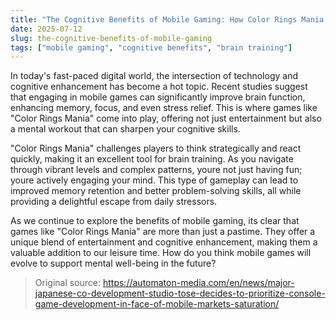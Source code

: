 ```yaml
---
title: "The Cognitive Benefits of Mobile Gaming: How Color Rings Mania Enhances Your Mind"
date: 2025-07-12
slug: the-cognitive-benefits-of-mobile-gaming
tags: ["mobile gaming", "cognitive benefits", "brain training"]
---
```


In today's fast-paced digital world, the intersection of technology and cognitive enhancement has become a hot topic. Recent studies suggest that engaging in mobile games can significantly improve brain function, enhancing memory, focus, and even stress relief. This is where games like "Color Rings Mania" come into play, offering not just entertainment but also a mental workout that can sharpen your cognitive skills.

"Color Rings Mania" challenges players to think strategically and react quickly, making it an excellent tool for brain training. As you navigate through vibrant levels and complex patterns, youre not just having fun; youre actively engaging your mind. This type of gameplay can lead to improved memory retention and better problem-solving skills, all while providing a delightful escape from daily stressors.

As we continue to explore the benefits of mobile gaming, its clear that games like "Color Rings Mania" are more than just a pastime. They offer a unique blend of entertainment and cognitive enhancement, making them a valuable addition to our leisure time. How do you think mobile games will evolve to support mental well-being in the future?
> Original source: https://automaton-media.com/en/news/major-japanese-co-development-studio-tose-decides-to-prioritize-console-game-development-in-face-of-mobile-markets-saturation/